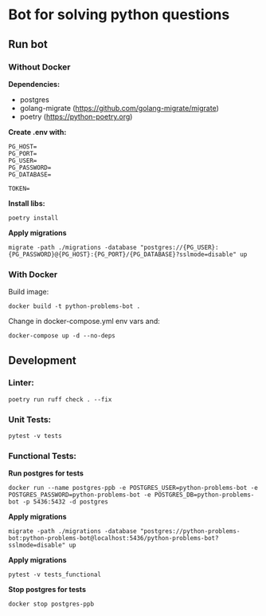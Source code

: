 # Bot for solving python questions

## Run bot

### Without Docker
**Dependencies:**

- postgres
- golang-migrate (https://github.com/golang-migrate/migrate)
- poetry (https://python-poetry.org)

**Create .env with:**
```
PG_HOST=
PG_PORT=
PG_USER=
PG_PASSWORD=
PG_DATABASE=

TOKEN=
```

**Install libs:**
```
poetry install
```

**Apply migrations**
```
migrate -path ./migrations -database "postgres://{PG_USER}:{PG_PASSWORD}@{PG_HOST}:{PG_PORT}/{PG_DATABASE}?sslmode=disable" up
```

### With Docker
Build image:
```
docker build -t python-problems-bot .
```

Change in docker-compose.yml env vars and:
```
docker-compose up -d --no-deps
```



## Development

### Linter:
```
poetry run ruff check . --fix
```

### Unit Tests:
```
pytest -v tests
```

### Functional Tests:
**Run postgres for tests**
```
docker run --name postgres-ppb -e POSTGRES_USER=python-problems-bot -e POSTGRES_PASSWORD=python-problems-bot -e POSTGRES_DB=python-problems-bot -p 5436:5432 -d postgres
```
**Apply migrations**
```
migrate -path ./migrations -database "postgres://python-problems-bot:python-problems-bot@localhost:5436/python-problems-bot?sslmode=disable" up
```
**Apply migrations**
```
pytest -v tests_functional
```
**Stop postgres for tests**
```
docker stop postgres-ppb
```
